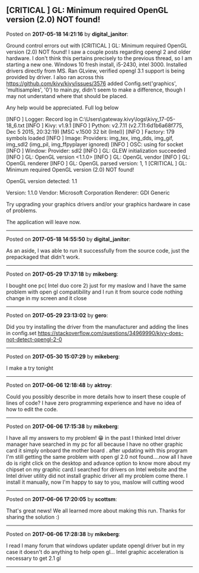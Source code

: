 ## [CRITICAL          ] GL: Minimum required OpenGL version (2.0) NOT found!
Posted on **2017-05-18 14:21:16** by **digital_janitor**:

Ground control errors out with [CRITICAL          ] GL: Minimum required OpenGL version (2.0) NOT found!
I saw a couple posts regarding opengl 2 and older hardware.   I don't think this pertains precisely to the previous thread, so I am starting a new one.  Windows 10 fresh install, i5-2430, intel 3000.  Installed drivers directly from MS.  Ran GLview, verified opengl 3.1 support is being provided by driver.  I also ran across this 
https://github.com/kivy/kivy/issues/3576
added Config.set('graphics', 'multisamples', '0') to main.py, didn't seem to make a difference, though I may not understand where that should be placed.

Any help would be appreciated.  Full log below

[INFO              ] Logger: Record log in C:\Users\gateway\.kivy\logs\kivy_17-05-18_6.txt
[INFO              ] Kivy: v1.9.1
[INFO              ] Python: v2.7.11 (v2.7.11:6d1b6a68f775, Dec  5 2015, 20:32:19) [MSC v.1500 32 bit (Intel)]
[INFO              ] Factory: 179 symbols loaded
[INFO              ] Image: Providers: img_tex, img_dds, img_gif, img_sdl2 (img_pil, img_ffpyplayer ignored)
[INFO               ] OSC: using <thread> for socket
[INFO              ] Window: Provider: sdl2
[INFO              ] GL: GLEW initialization succeeded
[INFO              ] GL: OpenGL version <1.1.0>
[INFO              ] GL: OpenGL vendor <Microsoft Corporation>
[INFO              ] GL: OpenGL renderer <GDI Generic>
[INFO              ] GL: OpenGL parsed version: 1, 1
[CRITICAL          ] GL: Minimum required OpenGL version (2.0) NOT found!

OpenGL version detected: 1.1

Version: 1.1.0
Vendor: Microsoft Corporation
Renderer: GDI Generic

Try upgrading your graphics drivers and/or your graphics hardware in case of problems.

The application will leave now.

---

Posted on **2017-05-18 14:55:50** by **digital_janitor**:

As an aside, I was able to run it successfully from the source code, just the prepackaged that didn't work.

---

Posted on **2017-05-29 17:37:18** by **mikeberg**:

I bought one pc( Intel duo core 2) just for my maslow and I have the same problem with open gl compatibility and I run it from source code nothing change in my screen and it close

---

Posted on **2017-05-29 23:13:02** by **gero**:

Did you try installing the driver from the manufacturer and adding the lines in config.set https://stackoverflow.com/questions/34969990/kivy-does-not-detect-opengl-2-0

---

Posted on **2017-05-30 15:07:29** by **mikeberg**:

I make a try tonight

---

Posted on **2017-06-06 12:18:48** by **aktroy**:

Could you possibly describe in more details how to insert these couple of lines of code? I have zero programming experience and have no idea of how to edit the code.

---

Posted on **2017-06-06 17:15:38** by **mikeberg**:

I have all my answers to my problem! 😁 in the past I thinked Intel driver manager have searched in my pc for all because I have no other graphic card it simply onboard the mother board . after updating with this program I'm still getting the same problem with open gl 2.0 not found....now all I have do is right click on the desktop and advance option to know more about my chipset on my graphic card.I searched for drivers on Intel website and the Intel driver utility did not install graphic driver all my problem come there. I install it manually, now I'm happy to say to you, maslow will cutting wood

---

Posted on **2017-06-06 17:20:05** by **scottsm**:

That's great news! We all learned more about making this run. Thanks for sharing the solution :)

---

Posted on **2017-06-06 17:28:38** by **mikeberg**:

I read I many forum that windows updater update opengl driver but in my case it doesn't do anything to help open gl... Intel graphic acceleration is necessary to get 2.1 gl

---


